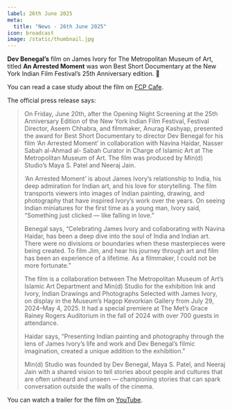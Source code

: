 ```yaml
---
label: 26th June 2025
meta:
  title: "News - 26th June 2025"
icon: broadcast
image: /static/thumbnail.jpg
---
```


**Dev Benegal’s** film on James Ivory for The Metropolitan Museum of Art, titled **An Arrested Moment** was won Best Short Documentary at the New York Indian Film Festival’s 25th Anniversary edition. 🥳

You can read a case study about the film on [FCP Cafe](/case-studies/an-arrested-moment/).

The official press release says:

> On Friday, June 20th, after the Opening Night Screening at the 25th Anniversary Edition of the
> New York Indian Film Festival, Festival Director, Aseem Chhabra, and filmmaker, Anurag
> Kashyap, presented the award for Best Short Documentary to director Dev Benegal for his film
> ‘An Arrested Moment’ in collaboration with Navina Haidar, Nasser Sabah al-Ahmad al-
> Sabah Curator in Charge of Islamic Art at The Metropolitan Museum of Art. The film was
> produced by Min(d) Studio’s Maya S. Patel and Neeraj Jain.
>
> ‘An Arrested Moment’ is about James Ivory’s relationship to India, his deep admiration for
> Indian art, and his love for storytelling. The film transports viewers into images of Indian
> painting, drawing, and photography that have inspired Ivory’s work over the years.
> On seeing Indian miniatures for the first time as a young man, Ivory said, “Something just
> clicked — like falling in love.”
>
> Benegal says, “Celebrating James Ivory and collaborating with Navina Haidar, has been a deep
> dive into the soul of India and Indian art. There were no divisions or boundaries when these
> masterpieces were being created. To film Jim, and hear his journey through art and film has
> been an experience of a lifetime. As a filmmaker, I could not be more fortunate.”
>
> The film is a collaboration between The Metropolitan Museum of Art’s Islamic Art Department
> and Min(d) Studio for the exhibition Ink and Ivory, Indian Drawings and Photographs Selected
> with James Ivory, on display in the Museum’s Hagop Kevorkian Gallery from July 29, 2024–May
> 4, 2025. It had a special premiere at The Met’s Grace Rainey Rogers Auditorium in the fall of
> 2024 with over 700 guests in attendance.
>
> Haidar says, “Presenting Indian painting and photography through the lens of James Ivory’s life
> and work and Dev Benegal’s filmic imagination, created a unique addition to the exhibition.”
>
> Min(d) Studio was founded by Dev Benegal, Maya S. Patel, and Neeraj Jain with a shared vision
> to tell stories about people and cultures that are often unheard and unseen — championing
> stories that can spark conversation outside the walls of the cinema.

You can watch a trailer for the film on [YouTube](https://www.youtube.com/watch?v=QK3ITN0wv8s).